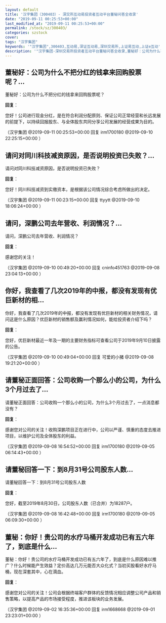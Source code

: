 ```yaml
---
layout: default
title: '汉宇集团（300403）- 深交所互动易投资者互动平台董秘问答全收录'
date: "2019-09-11 00:25:53+00:00"
last_modified_at: "2019-09-11 00:25:53+00:00"
permalink: /stock/sz/300403/
categories: szstock
cover: 
tags: "汉宇集团"
keywords: '"汉宇集团",300403,互动易,深证互动易,深圳交易所,上证易互动,上证e互动'
description: '"汉宇集团-深圳交易所投资者互动平台董秘问答全收录,董秘好：公司为什么不把分红的钱拿来回购股票呢？"'
---
```


## 董秘好：公司为什么不把分红的钱拿来回购股票呢？...

董秘好：公司为什么不把分红的钱拿来回购股票呢？

**回复**：

您好！公司进行现金分红，是在符合利润分配原则、保证公司正常经营和长远发展的前提下，以持续回报股东、与全体股东共同分享公司发展的经营成果为目的。 

（汉宇集团  @2019-09-11 00:25:53+00:00 回复 irm1700180  @2019-09-10 22:25:15+00:00 ）

## 请问对同川科技减资原因，是否说明投资已失败？...

请问对同川科技减资原因，是否说明投资已失败？

**回复**：

您好！同川科技减资到实缴资本，是根据该公司情况综合考虑所做出的决定。 

（汉宇集团  @2019-09-11 00:23:15+00:00 回复 ttyytt  @2019-09-10 18:06:24+00:00 ）

## 请问，深鹏公司去年营收、利润情况？...

请问，深鹏公司去年营收、利润情况？

**回复**：

感谢您的关注！ 

（汉宇集团  @2019-09-10 00:49:20+00:00 回复 cninfo451763  @2019-09-08 23:04:13+00:00 ）

## 你好，我查看了几次2019年的中报，都没有发现有优巨新材的相...

你好，我查看了几次2019年的中报，都没有发现有优巨新材的相关财务情况，请问这是什么原因？优巨新材的销售额及赢利情况如何，能给投资者介绍下吗？

**回复**：

您好，优巨新材最近一年及一期的主要财务指标可查看公司于2019年9月10日披露的公告。 

（汉宇集团  @2019-09-10 00:49:04+00:00 回复 可爱的小猪  @2019-09-08 19:21:20+00:00 ）

## 请董秘正面回答：公司收购一个那么小的公司，为什么3个月过去了...

请董秘正面回答：公司收购一个那么小的公司，为什么3个月过去了，一点消息都没有？

**回复**：

感谢您对公司的关注！收购深鹏项目正在进行中，公司以严谨、慎重的态度去推进项目，以维护公司及全体股东的利益。 

（汉宇集团  @2019-09-08 16:54:52+00:00 回复 irm1700180  @2019-09-05 06:14:43+00:00 ）

## 请董秘回答一下：到8月31号公司股东人数...

请董秘回答一下：到8月31号公司股东人数

**回复**：

您好，截至2019年8月30日，公司股东人数（已合并）为18287户。 

（汉宇集团  @2019-09-08 16:42:48+00:00 回复 irm1700180  @2019-09-05 06:09:30+00:00 ）

## 董秘：你好！贵公司的水疗马桶开发成功已有五六年了，到底是什么...

董秘：你好！贵公司的水疗马桶开发成功已有五六年了，到底是什么原因难以推广？什么时候能产生效益？定价高达几万元能否大众化式？当初买股看好水疗马桶，现在深套其中，心在滴血。

**回复**：

感谢您对公司的关注！公司会根据终端客户群体的反馈情况相应调整公司产品和销售策略，以提高产品的市场接受程度，推进该板块的业务发展。 

（汉宇集团  @2019-09-02 16:35:36+00:00 回复 irm1668668  @2019-09-01 23:23:01+00:00 ）

